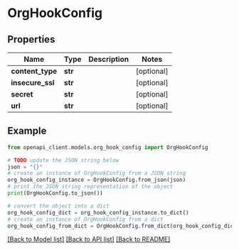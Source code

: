# OrgHookConfig


## Properties

Name | Type | Description | Notes
------------ | ------------- | ------------- | -------------
**content_type** | **str** |  | [optional] 
**insecure_ssl** | **str** |  | [optional] 
**secret** | **str** |  | [optional] 
**url** | **str** |  | [optional] 

## Example

```python
from openapi_client.models.org_hook_config import OrgHookConfig

# TODO update the JSON string below
json = "{}"
# create an instance of OrgHookConfig from a JSON string
org_hook_config_instance = OrgHookConfig.from_json(json)
# print the JSON string representation of the object
print(OrgHookConfig.to_json())

# convert the object into a dict
org_hook_config_dict = org_hook_config_instance.to_dict()
# create an instance of OrgHookConfig from a dict
org_hook_config_from_dict = OrgHookConfig.from_dict(org_hook_config_dict)
```
[[Back to Model list]](../README.md#documentation-for-models) [[Back to API list]](../README.md#documentation-for-api-endpoints) [[Back to README]](../README.md)


